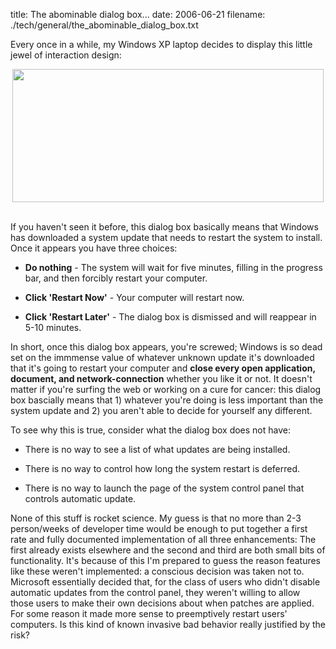 title: The abominable dialog box...
date: 2006-06-21
filename: ./tech/general/the_abominable_dialog_box.txt

Every once in a while, my Windows XP laptop decides to display
this little jewel of interaction design:

<center>
   <img src="http://www.mschaef.com/the_abominable_dialog_box.gif" width="498" height="213">
</center><br>

If you haven't seen it before, this dialog box basically means
that Windows has downloaded a system update that needs to
restart the system to install. Once it appears you have three
choices:

* <b>Do nothing</b> - The system will wait for five minutes, filling
  in the progress bar, and then forcibly restart your computer.

* <b>Click 'Restart Now'</b> - Your computer will restart now.

* <b>Click 'Restart Later'</b> - The dialog box is dismissed and
  will reappear in 5-10 minutes.

In short, once this dialog box appears, you're screwed; Windows is so
dead set on the immmense value of whatever unknown update it's
downloaded that it's going to restart your computer and <b>close every
open application, document, and network-connection</b> whether you
like it or not.  It doesn't matter if you're surfing the web or
working on a cure for cancer: this dialog box bascially means that 1)
whatever you're doing is less important than the system update and 2)
you aren't able to decide for yourself any different.

To see why this is true, consider what the dialog box does not have:

* There is no way to see a list of what updates are being installed.

* There is no way to control how long the system restart is deferred.

* There is no way to launch the page of the system control panel that
  controls automatic update.

None of this stuff is rocket science. My guess is that no more than
2-3 person/weeks of developer time would be enough to put together a
first rate and fully documented implementation of all three
enhancements: The first already exists elsewhere and the second and
third are both small bits of functionality. It's because of this I'm
prepared to guess the reason features like these weren't implemented:
a conscious decision was taken not to. Microsoft essentially decided
that, for the class of users who didn't disable automatic updates from
the control panel, they weren't willing to allow those users to make
their own decisions about when patches are applied. For some reason it
made more sense to preemptively restart users' computers.  Is this
kind of known invasive bad behavior really justified by the risk?
